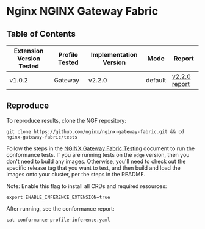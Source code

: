 # Nginx NGINX Gateway Fabric

## Table of Contents

| Extension Version Tested | Profile Tested | Implementation Version | Mode    | Report                                                                     |
|--------------------------|----------------|------------------------|---------|----------------------------------------------------------------------------|
| v1.0.2                   | Gateway        | v2.2.0                 | default | [v2.2.0 report](./inference-v2.2.0-report.yaml)    

## Reproduce

To reproduce results, clone the NGF repository:

```shell
git clone https://github.com/nginx/nginx-gateway-fabric.git && cd nginx-gateway-fabric/tests
```

Follow the steps in the [NGINX Gateway Fabric Testing](https://github.com/nginx/nginx-gateway-fabric/blob/main/tests/README.md#conformance-testing) document to run the conformance tests. If you are running tests on the `edge` version, then you don't need to build any images. Otherwise, you'll need to check out the specific release tag that you want to test, and then build and load the images onto your cluster, per the steps in the README.

Note: Enable this flag to install all CRDs and required resources:

```shell
export ENABLE_INFERENCE_EXTENSION=true
```

After running, see the conformance report:

```shell
cat conformance-profile-inference.yaml
```
